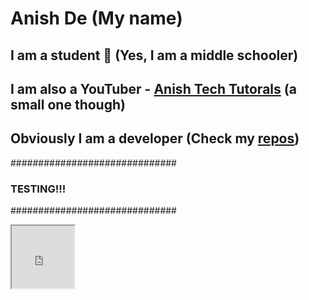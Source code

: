 # Anish De (My name)
## I am a student 🍎 (Yes, I am a middle schooler)
## I am also a YouTuber - [Anish Tech Tutorals](https://youtube.com/anishtechtutorials) (a small one though)
## Obviously I am a developer (Check my [repos](https://github.com/AnishDe12020?tab=repositories))

##############################
###  TESTING!!! ##############
##############################
<iframe
        src="https://previewermd.vercel.app/"
        style="height: 100px; width: 100px"
></iframe>
